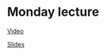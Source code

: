 # Monday lecture

[Video](http://cs50.tv/2011/fall/lectures/12/week12m.mp4)

[Slides](http://cdn.cs50.net/2011/fall/lectures/12/week12m.pdf)

